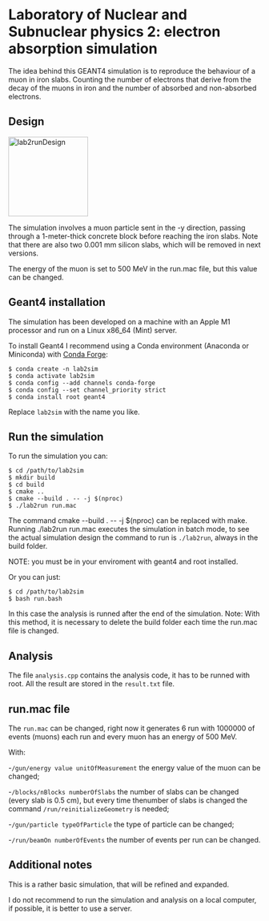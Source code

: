 # Laboratory of Nuclear and Subnuclear physics 2: electron absorption simulation

The idea behind this GEANT4 simulation is to reproduce the behaviour of a muon in iron slabs. Counting the number of electrons that derive from the decay of the muons in iron and the number of absorbed and non-absorbed electrons.

## Design
<img width="159" alt="lab2runDesign" src="https://github.com/user-attachments/assets/95ec60b3-6cf8-4fc7-b00e-04dfa5c063ce">

The simulation involves a muon particle sent in the -y direction, passing through a 1-meter-thick concrete block before reaching the iron slabs. Note that there are also two 0.001 mm silicon slabs, which will be removed in next versions.

The energy of the muon is set to 500 MeV in the run.mac file, but this value can be changed.

## Geant4 installation

The simulation has been developed on a machine with an Apple M1 processor and run on a Linux x86_64 (Mint) server.

To install Geant4 I recommend using a Conda environment (Anaconda or Miniconda) with [Conda Forge]([https://pages.github.com/](https://conda-forge.org)):

```
$ conda create -n lab2sim
$ conda activate lab2sim
$ conda config --add channels conda-forge
$ conda config --set channel_priority strict
$ conda install root geant4
```

Replace `lab2sim` with the name you like.

## Run the simulation

To run the simulation you can:

```
$ cd /path/to/lab2sim
$ mkdir build
$ cd build
$ cmake ..
$ cmake --build . -- -j $(nproc)
$ ./lab2run run.mac
```

The command cmake --build . -- -j $(nproc) can be replaced with make. Running ./lab2run run.mac executes the simulation in batch mode, to see the actual simulation design the command to run is `./lab2run`, always in the build folder.


NOTE: you must be in your enviroment with geant4 and root installed.

Or you can just:
```
$ cd /path/to/lab2sim
$ bash run.bash
```

In this case the analysis is runned after the end of the simulation.
Note: With this method, it is necessary to delete the build folder each time the run.mac file is changed.

## Analysis
The file `analysis.cpp` contains the analysis code, it has to be runned with root.
All the result are stored in the `result.txt` file.

##  run.mac file
The `run.mac` can be changed, right now it generates 6 run with 1000000 of events (muons) each run and every muon has an energy of 500 MeV.

With:

-`/gun/energy value unitOfMeasurement` the energy value of the muon can be changed;

-`/blocks/nBlocks numberOfSlabs` the number of slabs can be changed (every slab is 0.5 cm), but every time thenumber of slabs is changed the command `/run/reinitializeGeometry` is needed;

-`/gun/particle typeOfParticle` the type of particle can be changed;

-`/run/beamOn numberOfEvents` the number of events per run can be changed.


## Additional notes
This is a rather basic simulation, that will be refined and expanded.

I do not recommend to run the simulation and analysis on a local computer, if possible, it is better to use a server.
